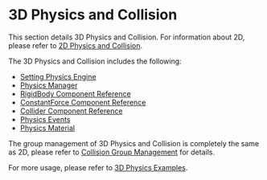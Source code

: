 # 3D Physics and Collision

This section details 3D Physics and Collision. For information about 2D, please refer to [2D Physics and Collision](../physics/index.md).

The 3D Physics and Collision includes the following:

- [Setting Physics Engine](physics-select.md)
- [Physics Manager](physics-manager.md)
- [RigidBody Component Reference](physics-rigidbody.md)
- [ConstantForce Component Reference](physics-constant-force.md)
- [Collider Component Reference](physics-collider.md)
- [Physics Events](physics-event.md)
- [Physics Material](physics-material.md)

The group management of 3D Physics and Collision is completely the same as 2D, please refer to [Collision Group Management](../physics/collision/collision-group.md) for details.

For more usage, please refer to [3D Physics Examples](https://github.com/cocos-creator/example-cases/tree/master/assets/cases/3d_physics).
